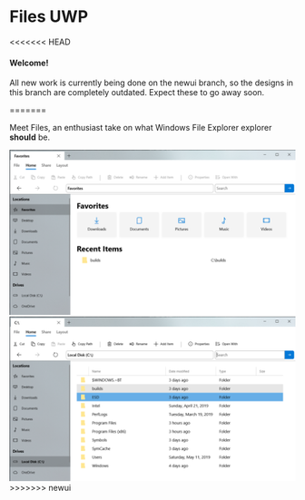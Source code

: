 <h1>Files UWP</h1>
<<<<<<< HEAD
<h4>Welcome!</h4>
<p>All new work is currently being done on the newui branch, so the designs in this branch are completely outdated. Expect these to go away soon.</p>
=======
<p>Meet Files, an enthusiast take on what Windows File Explorer explorer <b>should</b> be.</p>
<img src="Files UWP/Assets/FilesHome.png" width="600px">
<img src="Files UWP/Assets/FilesDrive.png" width="600px">
>>>>>>> newui
